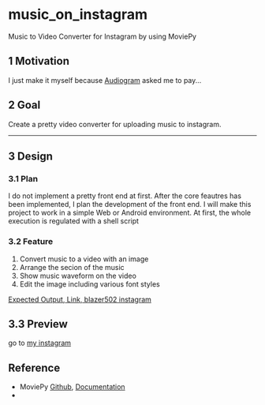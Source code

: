 # music_on_instagram
Music to Video Converter for Instagram by using MoviePy

## 1 Motivation
I just make it myself because [Audiogram](https://getaudiogram.com/) asked me to pay...

## 2 Goal
Create a pretty video converter for uploading music to instagram.

------------------------------------------------------------------
## 3 Design

### 3.1 Plan
I do not implement a pretty front end at first. After the core feautres has been implemented, I plan the development of the front end. I will make this project to work in a simple Web or Android environment. At first, the whole execution is regulated with a shell script

### 3.2 Feature
1) Convert music to a video with an image
2) Arrange the secion of the music
3) Show music waveform on the video
4) Edit the image including various font styles

[Expected Output, Link, blazer502 instagram](https://www.instagram.com/p/CN-H7y2FrVy/)

## 3.3 Preview
go to [my instagram](https://www.instagram.com/blazer.cy/)



## Reference
- MoviePy [Github](https://github.com/Zulko/moviepy), [Documentation](https://zulko.github.io/moviepy/index.html)
- 